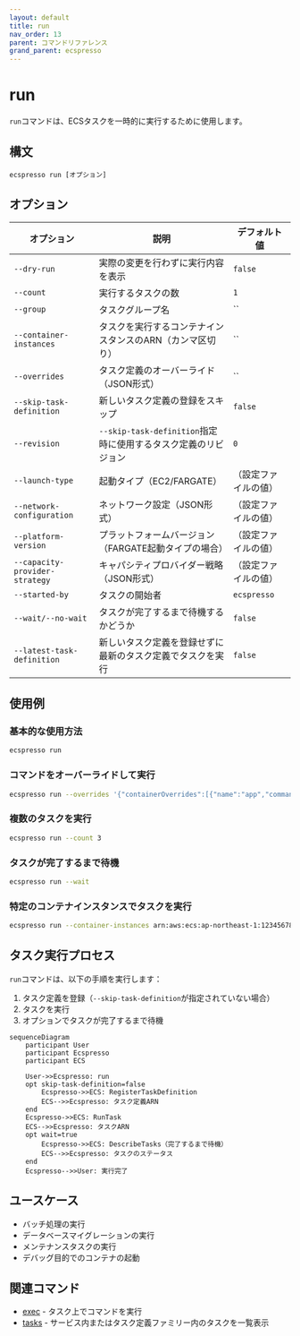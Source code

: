 ```yaml
---
layout: default
title: run
nav_order: 13
parent: コマンドリファレンス
grand_parent: ecspresso
---
```


# run

`run`コマンドは、ECSタスクを一時的に実行するために使用します。

## 構文

```
ecspresso run [オプション]
```

## オプション

| オプション | 説明 | デフォルト値 |
|------------|------|-------------|
| `--dry-run` | 実際の変更を行わずに実行内容を表示 | `false` |
| `--count` | 実行するタスクの数 | `1` |
| `--group` | タスクグループ名 | `` |
| `--container-instances` | タスクを実行するコンテナインスタンスのARN（カンマ区切り） | `` |
| `--overrides` | タスク定義のオーバーライド（JSON形式） | `` |
| `--skip-task-definition` | 新しいタスク定義の登録をスキップ | `false` |
| `--revision` | `--skip-task-definition`指定時に使用するタスク定義のリビジョン | `0` |
| `--launch-type` | 起動タイプ（EC2/FARGATE） | （設定ファイルの値） |
| `--network-configuration` | ネットワーク設定（JSON形式） | （設定ファイルの値） |
| `--platform-version` | プラットフォームバージョン（FARGATE起動タイプの場合） | （設定ファイルの値） |
| `--capacity-provider-strategy` | キャパシティプロバイダー戦略（JSON形式） | （設定ファイルの値） |
| `--started-by` | タスクの開始者 | `ecspresso` |
| `--wait/--no-wait` | タスクが完了するまで待機するかどうか | `false` |
| `--latest-task-definition` | 新しいタスク定義を登録せずに最新のタスク定義でタスクを実行 | `false` |

## 使用例

### 基本的な使用方法

```bash
ecspresso run
```

### コマンドをオーバーライドして実行

```bash
ecspresso run --overrides '{"containerOverrides":[{"name":"app","command":["echo", "hello world"]}]}'
```

### 複数のタスクを実行

```bash
ecspresso run --count 3
```

### タスクが完了するまで待機

```bash
ecspresso run --wait
```

### 特定のコンテナインスタンスでタスクを実行

```bash
ecspresso run --container-instances arn:aws:ecs:ap-northeast-1:123456789012:container-instance/12345678-1234-1234-1234-123456789012
```

## タスク実行プロセス

`run`コマンドは、以下の手順を実行します：

1. タスク定義を登録（`--skip-task-definition`が指定されていない場合）
2. タスクを実行
3. オプションでタスクが完了するまで待機

```mermaid
sequenceDiagram
    participant User
    participant Ecspresso
    participant ECS
    
    User->>Ecspresso: run
    opt skip-task-definition=false
        Ecspresso->>ECS: RegisterTaskDefinition
        ECS-->>Ecspresso: タスク定義ARN
    end
    Ecspresso->>ECS: RunTask
    ECS-->>Ecspresso: タスクARN
    opt wait=true
        Ecspresso->>ECS: DescribeTasks（完了するまで待機）
        ECS-->>Ecspresso: タスクのステータス
    end
    Ecspresso-->>User: 実行完了
```

## ユースケース

- バッチ処理の実行
- データベースマイグレーションの実行
- メンテナンスタスクの実行
- デバッグ目的でのコンテナの起動

## 関連コマンド

- [exec](./exec.html) - タスク上でコマンドを実行
- [tasks](./tasks.html) - サービス内またはタスク定義ファミリー内のタスクを一覧表示
